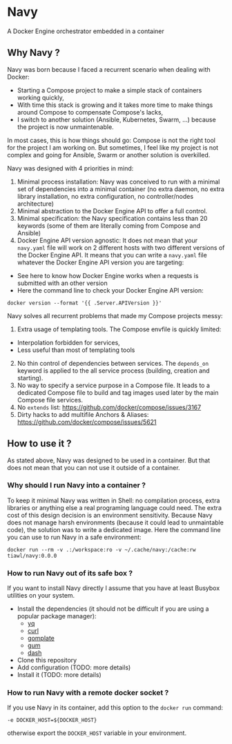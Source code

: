 # Navy

A Docker Engine orchestrator embedded in a container

## Why Navy ?

Navy was born because I faced a recurrent scenario when dealing with Docker:
- Starting a Compose project to make a simple stack of containers working quickly,
- With time this stack is growing and it takes more time to make things around Compose to compensate Compose's lacks,
- I switch to another solution (Ansible, Kubernetes, Swarm, ...) because the project is now unmaintenable.

In most cases, this is how things should go: Compose is not the right tool for the project I am working on.
But sometimes, I feel like my project is not complex and going for Ansible, Swarm or another solution is overkilled.

Navy was designed with 4 priorities in mind:
1. Minimal process installation: Navy was conceived to run with a minimal set of dependencies into a minimal container (no extra daemon, no extra library installation, no extra configuration, no controller/nodes architecture)
2. Minimal abstraction to the Docker Engine API to offer a full control.
3. Minimal specification: the Navy specification contains less than 20 keywords (some of them are literally coming from Compose and Ansible)
4. Docker Engine API version agnostic: It does not mean that your `navy.yaml` file will work on 2 different hosts with two different versions of the Docker Engine API. It means that you can write a `navy.yaml` file whatever the Docker Engine API version you are targeting:
  - See here to know how Docker Engine works when a requests is submitted with an other version
  - Here the command line to check your Docker Engine API version:
```
docker version --format '{{ .Server.APIVersion }}'
```

Navy solves all recurrent problems that made my Compose projects messy:
1. Extra usage of templating tools. The Compose envfile is quickly limited:
  - Interpolation forbidden for services,
  - Less useful than most of templating tools
2. No thin control of dependencies between services. The `depends_on` keyword is applied to the all service process (building, creation and starting).
3. No way to specify a service purpose in a Compose file. It leads to a dedicated Compose file to build and tag images used later by the main Compose file services.
4. No `extends` list: https://github.com/docker/compose/issues/3167
5. Dirty hacks to add multifile Anchors & Aliases: https://github.com/docker/compose/issues/5621

## How to use it ?

As stated above, Navy was designed to be used in a container. But that does not mean that you can not use it outside of a container.

### Why should I run Navy into a container ?

To keep it minimal Navy was written in Shell: no compilation process, extra libraries or anything else a real programing language could need. The extra cost of this design decision is an environment sensitivity. Because Navy does not manage harsh environments (because it could lead to unmaintable code), the solution was to write a dedicated image. Here the command line you can use to run Navy in a safe environment:
```
docker run --rm -v .:/workspace:ro -v ~/.cache/navy:/cache:rw tiawl/navy:0.0.0
```

### How to run Navy out of its safe box ?

If you want to install Navy directly I assume that you have at least Busybox utilities on your system.
- Install the dependencies (it should not be difficult if you are using a popular package manager):
  - [yq](https://github.com/mikefarah/yq)
  - [curl](https://github.com/curl/curl)
  - [gomplate](https://github.com/hairyhenderson/gomplate)
  - [gum](https://github.com/charmbracelet/gum)
  - [dash](https://git.kernel.org/pub/scm/utils/dash/dash.git/)
- Clone this repository
- Add configuration (TODO: more details)
- Install it (TODO: more details)

### How to run Navy with a remote docker socket ?

If you use Navy in its container, add this option to the `docker run` command:
```
-e DOCKER_HOST=${DOCKER_HOST}
```

otherwise export the `DOCKER_HOST` variable in your environment.

